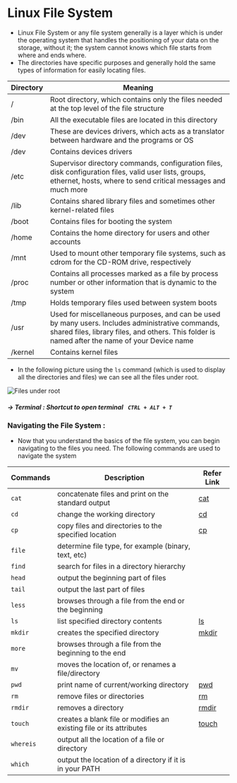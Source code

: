 # Linux File System

* Linux File System or any file system generally is a layer which is under the operating system that handles the positioning of your data on the storage, without it; the system cannot knows which file starts from where and ends where.
* The directories have specific purposes and generally hold the same types of information for easily locating files. 

| Directory | Meaning |
|--|--|
| /| Root directory, which contains only the files needed at the top level of the file structure| 
| /bin | All the executable files are located in this directory |
| /dev | These are devices drivers, which acts as a translator between hardware and the programs or OS|
| /dev | Contains devices drivers |
| /etc | Supervisor directory commands, configuration files, disk configuration files, valid user lists, groups, ethernet, hosts, where to send critical messages and much more|
| /lib | Contains shared library files and sometimes other kernel-related files |
|/boot| Contains files for booting the system|
| /home|Contains the home directory for users and other accounts|
|/mnt|Used to mount other temporary file systems, such as cdrom for the CD-ROM drive, respectively|
|/proc|Contains all processes marked as a file by process number or other information that is dynamic to the system|
|/tmp|Holds temporary files used between system boots|
|/usr|Used for miscellaneous purposes, and can be used by many users. Includes administrative commands, shared files, library files, and others. This folder is named after the name of your Device name|
|/kernel|Contains kernel files|

* In the following picture using the ```ls``` command (which is used to display all the directories and files) we can see all the files under root.

![Files under root](https://user-images.githubusercontent.com/45136496/77253553-0d6c3e00-6c81-11ea-8f61-98edb0f6c832.png)

##### -> Terminal : Shortcut to open terminal ``` CTRL + ALT + T```

### Navigating the File System : 
* Now that you understand the basics of the file system, you can begin navigating to the files you need. The following commands are used to navigate the system

|Commands|Description|Refer Link|
|--|--|--|
|```cat```|concatenate files and print on the standard output | [cat](https://github.com/anmolmanitripathi/Linux-Commands/blob/master/Basic%20Commands.md#cat)|
|```cd```|change the working directory | [cd](https://github.com/anmolmanitripathi/Linux-Commands/blob/master/Basic%20Commands.md#cd)|
|```cp```|copy files and directories to the specified location | [cp](https://github.com/anmolmanitripathi/Linux-Commands/blob/master/Basic%20Commands.md#cp)|
|```file```|determine file type, for example (binary, text, etc)|
|```find```|search for files in a directory hierarchy|
|```head```|output the beginning part of files|
|```tail```|output the last part of files|
|```less```|browses through a file from the end or the beginning|	
|```ls```|list specified directory contents | [ls](https://github.com/anmolmanitripathi/Linux-Commands/blob/master/Basic%20Commands.md#ls)|
|```mkdir```|creates the specified directory | [mkdir](https://github.com/anmolmanitripathi/Linux-Commands/blob/master/Basic%20Commands.md#mkdir--rmdir)|
|```more```|browses through a file from the beginning to the end|
|```mv```|moves the location of, or renames a file/directory|
|```pwd```|print name of current/working directory | [pwd](https://github.com/anmolmanitripathi/Linux-Commands/blob/master/Basic%20Commands.md#pwd)|
|```rm```|remove files or directories | [rm](https://github.com/anmolmanitripathi/Linux-Commands/blob/master/Basic%20Commands.md#rm)|
|```rmdir```|removes a directory | [rmdir](https://github.com/anmolmanitripathi/Linux-Commands/blob/master/Basic%20Commands.md#mkdir--rmdir)|
|```touch```|creates a blank file or modifies an existing file or its attributes | [touch](https://github.com/anmolmanitripathi/Linux-Commands/blob/master/Basic%20Commands.md#touch)| 	
|```whereis```| output all the location of a file or directory|
|```which```|output the location of a directory if it is in your PATH|

